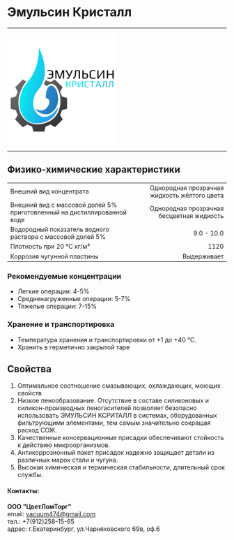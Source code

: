 # **Эмульсин Кристалл**
***
<img src="images/Logo.png" alt="LOGO" style="height: 250px; width:250px;"/>

***
## Физико-химические характеристики  
  
| | |
|:------------------------------------------------------------------------|-----------------------------------------------:|
| Внешний вид концентрата | Однородная прозрачная жидкость жёлтого цвета  |
| Внешний вид с массовой долей 5% приготовленный на дистиллированной воде |       Однородная прозрачная бесцветная жидкость |
| Водородный показатель водного раствора с массовой долей 5%              |                                      9.0 - 10.0 |
| Плотность при 20 °С кг/м³                                               |                                            1120 |
| Коррозия чугунной пластины                                              |                                     Выдерживает |

### Рекомендуемые концентрации
- Легкие операции: 4-5%
- Средненагруженные операции: 5-7%
- Тяжелые операции: 7-15%
  
### Хранение и транспортировка
- Температура хранения и транспортировки от +1 до +40 °С.
- Хранить в герметично закрытой таре
    
## **Свойства**
1. Оптимальное соотношение смазывающих, охлаждающих, моющих свойств
2. Низкое пенообразование. Отсутствие в составе силиконовых и силикон-производных пеногасителей позволяет безопасно использовать ЭМУЛЬСИН КСРИТАЛЛ в системах, оборудованных фильтрующими элементами, тем самым значительно сокращая расход СОЖ.
3. Качественные консервационные присадки обеспечивают стойкость к действию микроорганизмов.
4. Антикоррозионный пакет присадок надежно защищает детали из различных марок стали и чугуна.
5. Высокая химическая и термическая стабильности, длительный срок службы.





#### Контакты:
**ООО "ЦветЛомТорг"**  
email: vacuum474@gmail.com  
тел.: +7(912)258-15-65  
адрес: г.Екатеринбург, ул.Чарняховского 69в, оф.6

